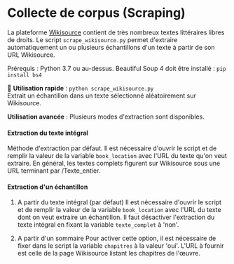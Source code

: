 # Collecte de corpus (Scraping)
La plateforme [Wikisource](https://fr.wikisource.org/wiki/Wikisource:Accueil) contient de très nombreux textes littéraires libres de droits. Le script `scrape_wikisource.py` permet d'extraire automatiquement un ou plusieurs échantillons d'un texte à partir de son URL Wikisource.

Prérequis : Python 3.7 ou au-dessus. Beautiful Soup 4 doit être installé : 
`pip install bs4`

📌  **Utilisation rapide** : `python scrape_wikisource.py`
<br/>Extrait un échantillon dans un texte sélectionné aléatoirement sur Wikisource.


**Utilisation avancée** : Plusieurs modes d'extraction sont disponibles.

#### Extraction du texte intégral
Méthode d'extraction par défaut.
Il est nécessaire d'ouvrir le script et de remplir la valeur de la variable `book_location` avec l'URL du texte qu'on veut extraire.
En général, les textes complets figurent sur Wikisource sous une URL terminant par /Texte_entier.

#### Extraction d'un échantillon
1. A partir du texte intégral (par défaut)
Il est nécessaire d'ouvrir le script et de remplir la valeur de la variable `book_location` avec l'URL du texte dont on veut extraire un échantillon. Il faut désactiver l'extraction du texte intégral en fixant la variable `texte_complet` à 'non'.

2. A partir d'un sommaire
Pour activer cette option, il est nécessaire de fixer dans le script la variable `chapitres` à la valeur 'oui'.
L'URL à fournir est celle de la page Wikisource listant les chapitres de l'œuvre.
